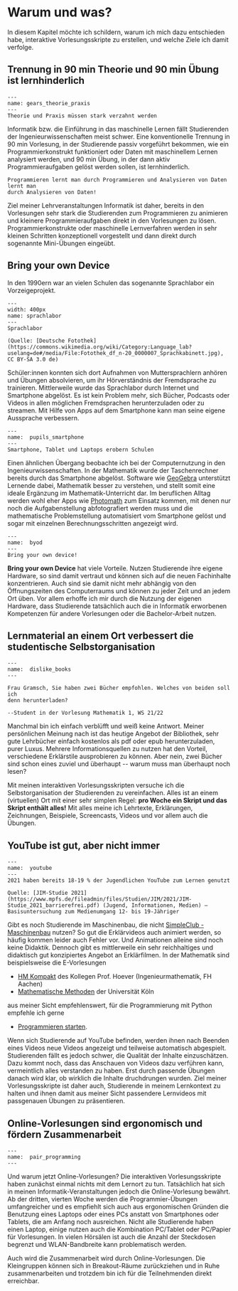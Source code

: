 # Warum und was?

In diesem Kapitel möchte ich schildern, warum ich mich dazu entschieden habe,
interaktive Vorlesungsskripte zu erstellen, und welche Ziele ich damit verfolge. 

## Trennung in 90 min Theorie und 90 min Übung ist lernhinderlich

```{figure} pics/gears_theorie_praxis.png
---
name: gears_theorie_praxis
---
Theorie und Praxis müssen stark verzahnt werden
```


Informatik bzw. die Einführung in das maschinelle Lernen fällt Studierenden der
Ingenieurwissenschaften meist schwer. Eine konventionelle Trennung in 90 min
Vorlesung, in der Studierende passiv vorgeführt bekommen, wie ein
Programmierkonstrukt funktioniert oder Daten mit maschinellem Lernen analysiert
werden, und 90 min Übung, in der dann aktiv Programmieraufgaben gelöst werden
sollen, ist lernhinderlich. 

```{important}
Programmieren lernt man durch Programmieren und Analysieren von Daten lernt man
durch Analysieren von Daten!
```

Ziel meiner Lehrveranstaltungen Informatik ist daher, bereits in den Vorlesungen
sehr stark die Studierenden zum Programmieren zu animieren und kleinere
Programmieraufgaben direkt in den Vorlesungen zu lösen. Programmierkonstrukte
oder maschinelle Lernverfahren werden in sehr kleinen Schritten konzeptionell
vorgestellt und dann direkt durch sogenannte Mini-Übungen eingeübt.

## Bring your own Device 

In den 1990ern war an vielen Schulen das sogenannte Sprachlabor ein
Vorzeigeprojekt. 

```{figure} pics/sprachlabor.jpg
---
width: 400px
name: sprachlabor
---
Sprachlabor

(Quelle: [Deutsche Fotothek](https://commons.wikimedia.org/wiki/Category:Language_lab?uselang=de#/media/File:Fotothek_df_n-20_0000007_Sprachkabinett.jpg), CC BY-SA 3.0 de)
```

Schüler:innen konnten sich dort Aufnahmen von Muttersprachlern anhören und
Übungen absolvieren, um ihr Hörverständnis der Fremdsprache zu trainieren.
Mittlerweile wurde das Sprachlabor durch Internet und Smartphone abgelöst. Es
ist kein Problem mehr, sich Bücher, Podcasts oder Videos in allen möglichen
Fremdsprachen herunterzuladen oder zu streamen. Mit Hilfe von Apps auf dem
Smartphone kann man seine eigene Aussprache verbessern. 

```{figure} pics/pupils_smartphone.png
---
name:  pupils_smartphone
---
Smartphone, Tablet und Laptops erobern Schulen  
```

Einen ähnlichen Übergang beobachte ich bei der Computernutzung in den
Ingenieurwissenschaften. In der Mathematik wurde der Taschenrechner bereits
durch das Smartphone abgelöst. Software wie [GeoGebra](https://www.geogebra.org)
unterstützt Lernende dabei, Mathematik besser zu verstehen, und stellt somit
eine ideale Ergänzung im Mathematik-Unterricht dar. Im beruflichen Alltag werden
wohl eher Apps wie [Photomath](https://photomath.com/de) zum Einsatz kommen, mit
denen nur noch die Aufgabenstellung abfotografiert werden muss und die
mathematische Problemstellung automatisiert vom Smartphone gelöst und sogar mit
einzelnen Berechnungsschritten angezeigt wird. 

```{figure} pics/devices_blue.svg
---
name:  byod
---
Bring your own device!
```

**Bring your own Device** hat viele Vorteile. Nutzen Studierende ihre eigene
Hardware, so sind damit vertraut und können sich auf die neuen Fachinhalte
konzentrieren. Auch sind sie damit nicht mehr abhängig von den Öffnungszeiten
des Computerraums und können zu jeder Zeit und an jedem Ort üben. Vor allem
erhoffe ich mir durch die Nutzung der eigenen Hardware, dass Studierende
tatsächlich auch die in Informatik erworbenen  Kompetenzen für andere
Vorlesungen oder die Bachelor-Arbeit nutzen.


## Lernmaterial an einem Ort verbessert die studentische Selbstorganisation

```{figure} pics/dislike_books.png
---
name:  dislike_books
---
```

```{epigraph}
Frau Gramsch, Sie haben zwei Bücher empfohlen. Welches von beiden soll ich
denn herunterladen? 

--Student in der Vorlesung Mathematik 1, WS 21/22
```

Manchmal bin ich einfach verblüfft und weiß keine Antwort. Meiner persönlichen
Meinung nach ist das heutige Angebot der Bibliothek, sehr gute Lehrbücher
einfach kostenlos als pdf oder epub herunterzuladen, purer Luxus. Mehrere
Informationsquellen zu nutzen hat den Vorteil, verschiedene Erklärstile
ausprobieren zu können. Aber nein, zwei Bücher sind schon eines zuviel und
überhaupt -- warum muss man überhaupt noch lesen?

Mit meinen interaktiven Vorlesungsskripten versuche ich die Selbstorganisation
der Studierenden zu vereinfachen. Alles ist an einem (virtuellen) Ort mit einer
sehr simplen Regel: **pro Woche ein Skript und das Skript enthält alles!** Mit
alles meine ich Lehrtexte, Erklärungen, Zeichnungen, Beispiele, Screencasts,
Videos und vor allem auch die Übungen.

## YouTube ist gut, aber nicht immer

```{figure} pics/youtube.png
---
name:  youtube
---
2021 haben bereits 18-19 % der Jugendlichen YouTube zum Lernen genutzt

Quelle: [JIM-Studie 2021](https://www.mpfs.de/fileadmin/files/Studien/JIM/2021/JIM-Studie_2021_barrierefrei.pdf) (Jugend, Informationen, Medien) – Basisuntersuchung zum Medienumgang 12- bis 19-Jähriger
```

Gibt es noch Studierende im Maschinenbau, die nicht [SimpleClub -
Maschinenbau](https://www.youtube.com/channel/UCdXZYI27KbVdlVbRybit1og) nutzen?
So gut die Erklärvideos auch animiert werden, so häufig kommen leider auch
Fehler vor. Und Animationen alleine sind noch keine Didaktik. Dennoch gibt es
mittlerweile ein sehr reichhaltiges und didaktisch gut konzipiertes Angebot an
Erklärfilmen. In der Mathematik sind beispielsweise die E-Vorlesungen

* [HM Kompakt](https://www.youtube.com/channel/UCj8eTtGJCVDeM0NVflyxQCA) des
  Kollegen Prof. Hoever (Ingenieurmathematik, FH Aachen)
* [Mathematische Methoden](https://www.youtube.com/c/MathematischeMethoden) der
  Universität Köln

aus meiner Sicht empfehlenswert, für die Programmierung mit Python empfehle ich gerne

* [Programmieren starten](https://www.youtube.com/playlist?list=PL_pqkvxZ6ho3u8PJAsUU-rOAQ74D0TqZB).

Wenn sich Studierende auf YouTube befinden, werden ihnen nach Beenden eines
Videos neue Videos angezeigt und teilweise automatisch abgespielt. Studierenden
fällt es jedoch schwer, die Qualität der Inhalte einzuschätzen. Dazu kommt noch,
dass das Anschauen von Videos dazu verführen kann,  vermeintlich alles
verstanden zu haben. Erst durch passende Übungen danach wird klar, ob wirklich
die Inhalte druchdrungen wurden. Ziel meiner Vorlesungsskripte ist daher auch,
Studierende in meinem Lernkontext zu halten und ihnen damit aus meiner Sicht
passendere Lernvideos mit passgenauen Übungen zu präsentieren. 

## Online-Vorlesungen sind ergonomisch und fördern Zusammenarbeit

```{figure} pics/pair_programming.svg
---
name:  pair_programming
---
```

Und warum jetzt Online-Vorlesungen? Die interaktiven Vorlesungsskripte haben
zunächst einmal nichts mit dem Lernort zu tun. Tatsächlich hat sich in meinen
Informatik-Veranstaltungen jedoch die Online-Vorlesung bewährt. Ab der dritten,
vierten Woche werden die Programmier-Übungen umfangreicher und es empfiehlt sich
auch aus ergonomischen Gründen die Benutzung eines Laptops oder eines PCs
anstatt von Smartphones oder Tablets, die am Anfang noch ausreichen. Nicht alle
Studierende haben einen Laptop, einige nutzen auch die Kombination PC/Tablet
oder PC/Papier für Vorlesungen. In vielen Hörsälen ist auch die Anzahl der
Steckdosen begrenzt und WLAN-Bandbreite kann problematisch werden. 

 Auch wird die Zusammenarbeit wird durch Online-Vorlesungen. Die Kleingruppen
 können sich in Breakout-Räume zurückziehen und in Ruhe zusammenarbeiten und
 trotzdem bin ich für die Teilnehmenden direkt erreichbar.  


